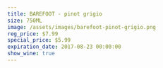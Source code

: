 ```yaml
---
title: BAREFOOT - pinot grigio
size: 750ML
image: /assets/images/barefoot-pinot-grigio.png
reg_price: $7.99
special_price: $5.99
expiration_date: 2017-08-23 00:00:00
show_wine: true
---
```



